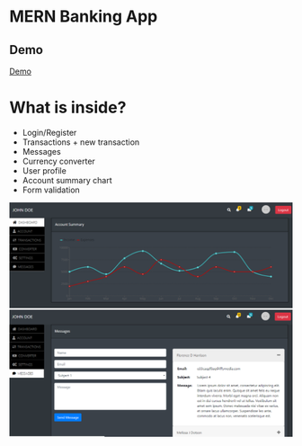 # MERN Banking App

## Demo

[Demo](https://glacial-woodland-93692.herokuapp.com/login)

# What is inside?

* Login/Register
* Transactions + new transaction
* Messages
* Currency converter
* User profile
* Account summary chart
* Form validation

![Panel](screenshots/panel.png?raw=true)
![Messages](screenshots/messages.png?raw=true)
